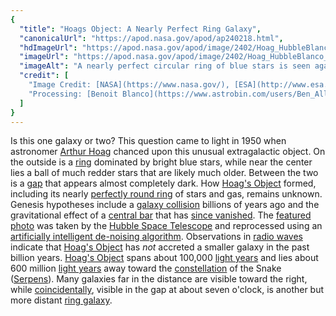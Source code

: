 ```yaml
---
{
  "title": "Hoags Object: A Nearly Perfect Ring Galaxy",
  "canonicalUrl": "https://apod.nasa.gov/apod/ap240218.html",
  "hdImageUrl": "https://apod.nasa.gov/apod/image/2402/Hoag_HubbleBlanco_3000.jpg",
  "imageUrl": "https://apod.nasa.gov/apod/image/2402/Hoag_HubbleBlanco_1080.jpg",
  "imageAlt": "A nearly perfect circular ring of blue stars is seen against a dark field of small background galaxies. In the center of the ring is a ball of yellow stars. Please see the explanation for more detailed information.",
  "credit": [
    "Image Credit: [NASA](https://www.nasa.gov/), [ESA](http://www.esa.int/), [Hubble](https://www.nasa.gov/mission_pages/hubble/main/index.html)",
    "Processing: [Benoit Blanco](https://www.astrobin.com/users/Ben_Allen/)"
  ]
}
---
```


Is this one galaxy or two? This question came to light in 1950 when astronomer [Arthur Hoag](https://en.wikipedia.org/wiki/Arthur_Allen_Hoag) chanced upon this unusual extragalactic object. On the outside is a [ring](https://apod.nasa.gov/apod/ap051022.html) dominated by bright blue stars, while near the center lies a ball of much redder stars that are likely much older. Between the two is a [gap](https://apod.nasa.gov/apod/ap040702.html) that appears almost completely dark. How [Hoag's Object](https://ui.adsabs.harvard.edu/abs/1990ApJ...348..448W/abstract) formed, including its nearly [perfectly round ring](https://youtu.be/LvpCX89lHvU) of stars and gas, remains unknown. Genesis hypotheses include a [galaxy collision](https://nedwww.ipac.caltech.edu/level5/Struck/frames.html) billions of years ago and the gravitational effect of a [central bar](https://apod.nasa.gov/apod/ap080622.html) that has [since vanished](https://ui.adsabs.harvard.edu/abs/2010CeMDA.108...23F/). The [featured photo](https://www.astrobin.com/skeebg/D/?nc=user) was taken by the [Hubble Space Telescope](https://apod.nasa.gov/apod/ap010806.html) and reprocessed using an [artificially intelligent de-noising algorithm](https://en.wikipedia.org/wiki/Deep_Image_Prior). Observations in [radio waves](https://science.nasa.gov/ems/05_radiowaves) indicate that [Hoag's Object](https://ui.adsabs.harvard.edu/abs/2013MNRAS.435..475B/) has _not_ accreted a smaller galaxy in the past billion years. [Hoag's Object](https://en.wikipedia.org/wiki/Hoag%27s_Object) spans about 100,000 [light years](https://chandra.harvard.edu/photo/cosmic_distance.html) and lies about 600 million [light years](https://starchild.gsfc.nasa.gov/docs/StarChild/questions/question19.html) away toward the [constellation](https://spaceplace.nasa.gov/constellations/) of the Snake ([Serpens](https://en.wikipedia.org/wiki/Serpens_(constellation))). Many galaxies far in the distance are visible toward the right, while [coincidentally](https://i.huffpost.com/gadgets/slideshows/252026/slide_252026_1551499_free.jpg), visible in the gap at about seven o'clock, is another but more distant [ring galaxy](https://apod.nasa.gov/apod/ap150419.html).
